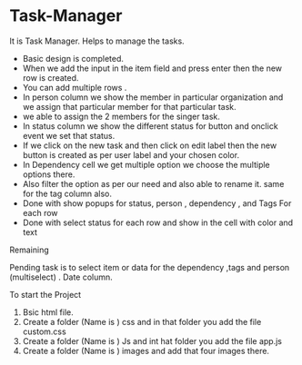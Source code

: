 # Task-Manager

It is Task Manager. Helps to manage the tasks.


- Basic design is completed.
- When we add the input in the item field and press enter then the new row is created.
- You can add multiple rows .
- In person column we show the member in particular organization and we  assign that particular member for that particular task.
- we able to assign the 2 members for the singer task.
- In status column we show the different status for button and onclick event we set that status.
- If we click on the new task and then click on edit label then the new button is created as per user label and your chosen color.
- In Dependency cell we get multiple option we choose the multiple options there.
- Also filter the option as per our need and also able to rename it.
  same for the tag column also.
- Done with show popups  for status, person , dependency , and Tags For each row
- Done with select status for each row and show in the cell with color and text

Remaining

Pending task is to select item or data for the dependency ,tags and person (multiselect) .
Date column.


To start the Project 
1. Bsic html file.
2. Create a folder (Name is ) css and in that folder you add the file custom.css
3. Create a folder (Name is ) Js and int hat folder you add the file app.js
4. Create a folder (Name is ) images and add that four images there.

